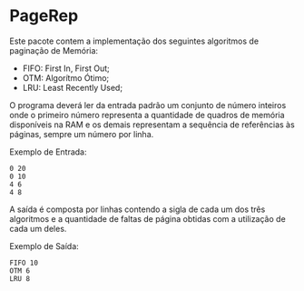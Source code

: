  PageRep
==========
 
 Este pacote contem a implementação dos seguintes algoritmos de paginação de Memória:
 
  - FIFO:  First In, First Out;
  - OTM:   Algorítmo Ótimo;
  - LRU:   Least Recently Used;
  
 O programa deverá ler da entrada padrão um conjunto de número inteiros onde o primeiro número representa a quantidade de quadros de memória disponíveis na RAM e os demais representam a sequência de referências às páginas, sempre um número por linha.


 Exemplo de Entrada:
 
```
0 20
0 10
4 6
4 8
```

A saída é composta por linhas contendo a sigla de cada um dos três algoritmos e a quantidade de faltas de página obtidas com a utilização de cada um deles.

 
 Exemplo de Saída:

```
FIFO 10
OTM 6
LRU 8
```
